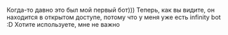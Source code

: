 Когда-то давно это был мой первый бот)))
Теперь, как вы видите, он находится в открытом доступе, потому что у меня уже есть infinity bot :D
Хотите используете, мне не важно
